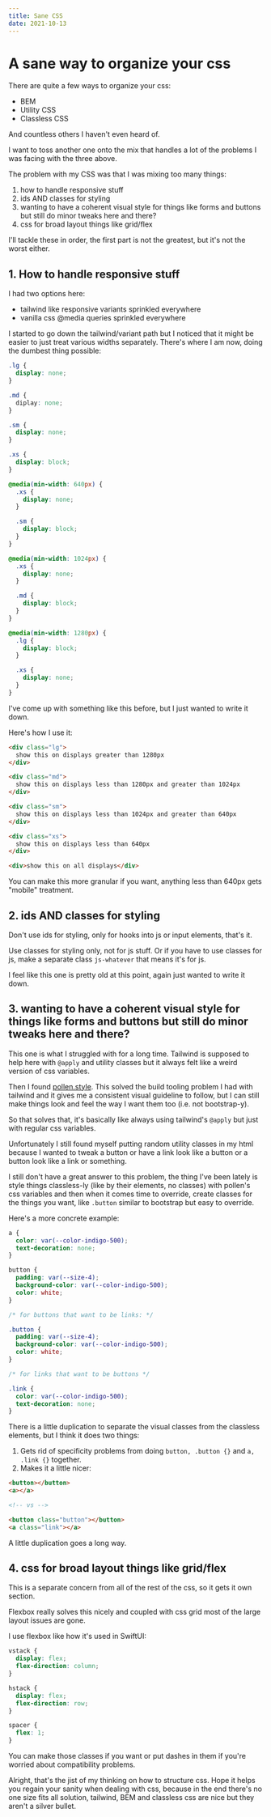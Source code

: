 ```yaml
---
title: Sane CSS
date: 2021-10-13
---
```


# A sane way to organize your css

There are quite a few ways to organize your css:

- BEM
- Utility CSS
- Classless CSS

And countless others I haven't even heard of.

I want to toss another one onto the mix that handles a lot of the problems I was facing with the three above.

The problem with my CSS was that I was mixing too many things:

1. how to handle responsive stuff
2. ids AND classes for styling
3. wanting to have a coherent visual style for things like forms and buttons but still do minor tweaks here and there?
4. css for broad layout things like grid/flex

I'll tackle these in order, the first part is not the greatest, but it's not the worst either.

## 1. How to handle responsive stuff

I had two options here:

- tailwind like responsive variants sprinkled everywhere
- vanilla css @media queries sprinkled everywhere

I started to go down the tailwind/variant path but I noticed that it might be easier to just treat various widths separately.
There's where I am now, doing the dumbest thing possible:

```css
.lg {
  display: none;
}

.md {
  diplay: none;
}

.sm {
  display: none;
}

.xs {
  display: block;
}

@media(min-width: 640px) {
  .xs {
    display: none;
  }

  .sm {
    display: block;
  }
}

@media(min-width: 1024px) {
  .xs {
    display: none;
  }

  .md {
    display: block;
  }
}

@media(min-width: 1280px) {
  .lg {
    display: block;
  }

  .xs {
    display: none;
  }
}
```

I've come up with something like this before, but I just wanted to write it down.

Here's how I use it:

```html
<div class="lg">
  show this on displays greater than 1280px
</div>

<div class="md">
  show this on displays less than 1280px and greater than 1024px
</div>

<div class="sm">
  show this on displays less than 1024px and greater than 640px
</div>

<div class="xs">
  show this on displays less than 640px
</div>

<div>show this on all displays</div>
```

You can make this more granular if you want, anything less than 640px gets "mobile" treatment.

## 2. ids AND classes for styling

Don't use ids for styling, only for hooks into js or input elements, that's it.

Use classes for styling only, not for js stuff. Or if you have to use classes for js, make a separate class `js-whatever` that means it's for js.

I feel like this one is pretty old at this point, again just wanted to write it down.

## 3. wanting to have a coherent visual style for things like forms and buttons but still do minor tweaks here and there?

This one is what I struggled with for a long time. Tailwind is supposed to help here with `@apply` and utility classes but it always felt like a weird version of css variables.

Then I found [pollen.style](https://pollen.style). This solved the build tooling problem I had with tailwind and it gives me a consistent visual guideline to follow, but I can still make things look and feel the way I want them too (i.e. not bootstrap-y).

So that solves that, it's basically like always using tailwind's `@apply` but just with regular css variables.

Unfortunately I still found myself putting random utility classes in my html because I wanted to tweak a button or have a link look like a button or a button look like a link or something.

I still don't have a great answer to this problem, the thing I've been lately is style things classless-ly (like by their elements, no classes) with pollen's css variables and then when it comes time to override, create classes for the things you want, like `.button` similar to bootstrap but easy to override.

Here's a more concrete example:

```css
a {
  color: var(--color-indigo-500);
  text-decoration: none;
}

button {
  padding: var(--size-4);
  background-color: var(--color-indigo-500);
  color: white;
}

/* for buttons that want to be links: */

.button {
  padding: var(--size-4);
  background-color: var(--color-indigo-500);
  color: white;
}

/* for links that want to be buttons */

.link {
  color: var(--color-indigo-500);
  text-decoration: none;
}
```

There is a little duplication to separate the visual classes from the classless elements, but I think it does two things:

1. Gets rid of specificity problems from doing `button, .button {}` and `a, .link {}` together.
2. Makes it a little nicer:

```html
<button></button>
<a></a>

<!-- vs -->

<button class="button"></button>
<a class="link"></a>
```

A little duplication goes a long way.

## 4. css for broad layout things like grid/flex

This is a separate concern from all of the rest of the css, so it gets it own section.

Flexbox really solves this nicely and coupled with css grid most of the large layout issues are gone.

I use flexbox like how it's used in SwiftUI:

```css
vstack {
  display: flex;
  flex-direction: column;
}

hstack {
  display: flex;
  flex-direction: row;
}

spacer {
  flex: 1;
}
```

You can make those classes if you want or put dashes in them if you're worried about compatibility problems.

Alright, that's the jist of my thinking on how to structure css. Hope it helps you regain your sanity when dealing with css, because in the end there's no one size fits all solution, tailwind, BEM and classless css are nice but they aren't a silver bullet.
